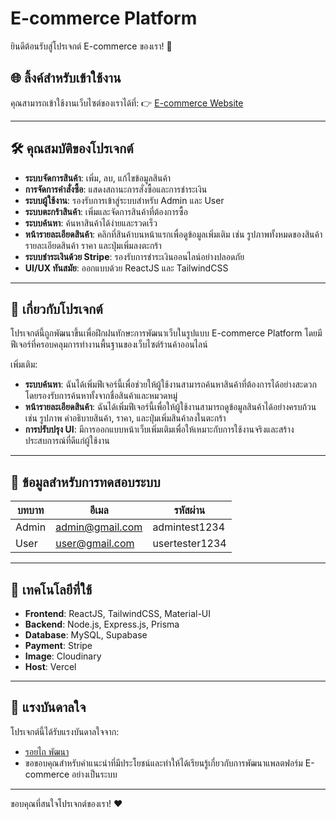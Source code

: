 # E-commerce Platform

ยินดีต้อนรับสู่โปรเจกต์ E-commerce ของเรา! 🎉

## 🌐 ลิ้งค์สำหรับเข้าใช้งาน
คุณสามารถเข้าใช้งานเว็บไซต์ของเราได้ที่:
👉 [E-commerce Website](https://e-com2024-web.vercel.app/)

---

## 🛠 คุณสมบัติของโปรเจกต์
- **ระบบจัดการสินค้า**: เพิ่ม, ลบ, แก้ไขข้อมูลสินค้า
- **การจัดการคำสั่งซื้อ**: แสดงสถานะการสั่งซื้อและการชำระเงิน
- **ระบบผู้ใช้งาน**: รองรับการเข้าสู่ระบบสำหรับ Admin และ User
- **ระบบตะกร้าสินค้า**: เพิ่มและจัดการสินค้าที่ต้องการซื้อ
- **ระบบค้นหา**: ค้นหาสินค้าได้ง่ายและรวดเร็ว
- **หน้ารายละเอียดสินค้า**: คลิกที่สินค้าบนหน้าแรกเพื่อดูข้อมูลเพิ่มเติม เช่น รูปภาพทั้งหมดของสินค้า รายละเอียดสินค้า ราคา และปุ่มเพิ่มลงตะกร้า
- **ระบบชำระเงินด้วย Stripe**: รองรับการชำระเงินออนไลน์อย่างปลอดภัย
- **UI/UX ทันสมัย**: ออกแบบด้วย ReactJS และ TailwindCSS

---

## 📖 เกี่ยวกับโปรเจกต์
โปรเจกต์นี้ถูกพัฒนาขึ้นเพื่อฝึกฝนทักษะการพัฒนาเว็บในรูปแบบ E-commerce Platform โดยมีฟีเจอร์ที่ครอบคลุมการทำงานพื้นฐานของเว็บไซต์ร้านค้าออนไลน์  

เพิ่มเติม:  
- **ระบบค้นหา**: ฉันได้เพิ่มฟีเจอร์นี้เพื่อช่วยให้ผู้ใช้งานสามารถค้นหาสินค้าที่ต้องการได้อย่างสะดวก โดยรองรับการค้นหาทั้งจากชื่อสินค้าและหมวดหมู่
- **หน้ารายละเอียดสินค้า**: ฉันได้เพิ่มฟีเจอร์นี้เพื่อให้ผู้ใช้งานสามารถดูข้อมูลสินค้าได้อย่างครบถ้วน เช่น รูปภาพ คำอธิบายสินค้า, ราคา, และปุ่มเพิ่มสินค้าลงในตะกร้า  
- **การปรับปรุง UI**: มีการออกแบบหน้าเว็บเพิ่มเติมเพื่อให้เหมาะกับการใช้งานจริงและสร้างประสบการณ์ที่ดีแก่ผู้ใช้งาน

---

## 🔑 ข้อมูลสำหรับการทดสอบระบบ
| **บทบาท** | **อีเมล**          | **รหัสผ่าน**      |
|------------|-------------------|------------------|
| Admin      | admin@gmail.com   | admintest1234    |
| User       | user@gmail.com    | usertester1234   |

---

## 🚀 เทคโนโลยีที่ใช้
- **Frontend**: ReactJS, TailwindCSS, Material-UI
- **Backend**: Node.js, Express.js, Prisma
- **Database**: MySQL, Supabase
- **Payment**: Stripe
- **Image**: Cloudinary
- **Host**: Vercel

---

## 🎨 แรงบันดาลใจ
โปรเจกต์นี้ได้รับแรงบันดาลใจจาก:
- [รอยไถ พัฒนา](https://www.youtube.com/@roitai-dev)
- ขอขอบคุณสำหรับคำแนะนำที่มีประโยชน์และทำให้ได้เรียนรู้เกี่ยวกับการพัฒนาแพลตฟอร์ม E-commerce อย่างเป็นระบบ

---

ขอบคุณที่สนใจโปรเจกต์ของเรา! ❤️
